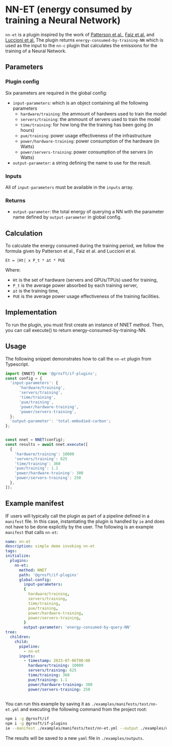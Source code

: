 # NN-ET (energy consumed by training a Neural Network)

`nn-et` is a plugin inspired by the work of [Patterson et al.](https://arxiv.org/abs/2104.10350), 
[Faiz et al.](https://arxiv.org/abs/2309.14393) and [Luccioni et al.](https://jmlr.org/papers/v24/23-0069.html) 
The plugin returns `energy-consumed-by-training-NN` which is used as the input to the `nn-c` plugin that calculates the emissions 
for the training of a Neural Network.


## Parameters
### Plugin config

Six parameters are required in the global config:

- `input-parameters`: which is an object containing all the following parameters
   - `hardware/training`: the ammount of hardwers used to train the model
  -  `servers/training`: the ammount of servers used to train the model
  - `time/training`: for how long the the training has been going (in hours)
  - `pue/training`: power usage
effectiveness of the infrastructure
  - `power/hardware-training`: power consumption of the hardware (in Watts)
  - `power/servers-training`: power consumption of the servers (in Watts) 
- `output-parameter`: a string defining the name to use for the result.


### Inputs

All of `input-parameters` must be available in the `inputs` array.

### Returns

- `output-parameter`: the total energy of querying a NN with
  the parameter name defined by `output-parameter` in global config.


## Calculation
To calculate the energy consumed during the training period, we follow the formula given by Patterson et al., Faiz et al. and Luccioni et al.
```
Et = |Ht| x P_t * ∆t * PUE  
```
Where:
- `Ht` is the set of hardware (servers and GPUs/TPUs) used for training, 
- `P_t` is the average power absorbed by each training server, 
- `∆t` is the training time, 
- `PUE` is the average power usage effectiveness of the training facilities. 

## Implementation
To run the plugin, you must first create an instance of NNET method. Then, you can call execute() to return energy-consumed-by-training-NN.
## Usage

The following snippet demonstrates how to call the `nn-et` plugin from Typescript.

```typescript
import {NNET} from '@grnsft/if-plugins';
const config = {
  'input-parameters': {
      'hardware/training',
      'servers/training',
      'time/training',
      'pue/training',
      'power/hardware-training',
      'power/servers-training',
  };
  'output-parameter': 'total-embodied-carbon';
};


const nnet = NNET(config);
const results = await nnet.execute([
  {
    'hardware/training': 10000
    'servers/training': 625
    'time/training': 360
    'pue/training': 1.1
    'power/hardware-training': 300
    'power/servers-training': 250
  },
]);
```

## Example manifest
IF users will typically call the plugin as part of a pipeline defined in a `manifest` file. In this case, instantiating the plugin is handled by `ie` and does not have to be done explicitly by the user. The following is an example `manifest` that calls `nn-et`:

```yaml
name: nn-et
description: simple demo invoking nn-et
tags:
initialize:
  plugins:
    nn-et:
      method: NNET
      path: '@grnsft/if-plugins'
      global-config:
        input-parameters:
        {
          hardware/training,
          servers/training,
          time/training,
          pue/training,
          power/hardware-training,
          power/servers-training,
        }
        output-parameter: 'energy-consumed-by-query-NN'
tree:
  children:
    child:
      pipeline:
        - nn-et 
      inputs:
        - timestamp: 2023-07-06T00:00
          hardware/training: 10000
          servers/training: 625
          time/training: 360
          pue/training: 1.1
          power/hardware-training: 300
          power/servers-training: 250
          
```

You can run this example by saving it as `./examples/manifests/test/nn-et.yml` and executing the following command from the project root:

```sh
npm i -g @grnsft/if
npm i -g @grnsft/if-plugins
ie --manifest ./examples/manifests/test/nn-et.yml --output ./examples/outputs/nn-et.yml
```

The results will be saved to a new `yaml` file in `./examples/outputs`.
